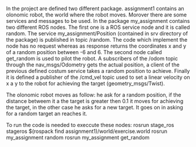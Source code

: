 
In the project are defined two different package. assignment1 contains an olonomic robot, the world where the robot moves. Morover there are some services and messages to be used.
In the package my_assignment contains two different ROS nodes. 
The first one is a ROS service node and it is called random. The service my_assignment/Position (contained in srv directory of the package) is  published in topic /random. The code which implement the node has no request whereas as response returns the coordinates x and y of a random position between -6 and 6.
The second node called get_random is used to pilot the robot.
A subscribers of the /odom topic through the nav_msgs/Odometry gets the actual position, a client of the previous defined costum service takes a random position to achieve. Finally it is defined a publisher of the /cmd_vel topic used to set a linear velocity on x a y to the robot for achieving the target (geometry_msgs/Twist).

The olonomic robot moves as follow: he ask for a random position, if the distance betweem it a the target is greater then 0.1 it moves for achieving the target, in the other case he asks for a new target. It goes on in asking for a random target an reaches it.

To run the code is needed to execcute these nodes:
 rosrun stage_ros stageros $(rospack find assignment1)/world/exercise.world
 rosrun my_assignment random
 rosrun my_assignment get_random


